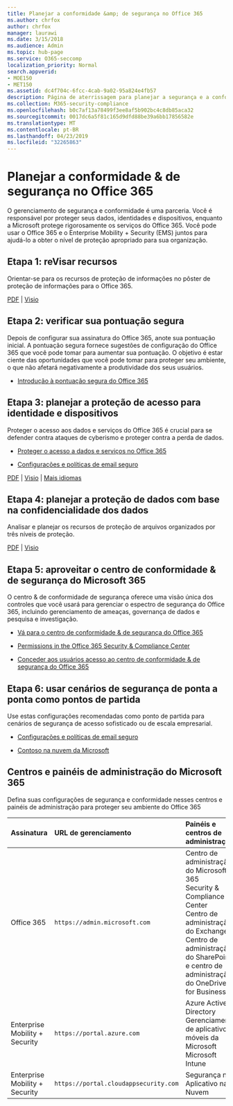 ```yaml
---
title: Planejar a conformidade &amp; de segurança no Office 365
ms.author: chrfox
author: chrfox
manager: laurawi
ms.date: 3/15/2018
ms.audience: Admin
ms.topic: hub-page
ms.service: O365-seccomp
localization_priority: Normal
search.appverid:
- MOE150
- MET150
ms.assetid: dc4f704c-6fcc-4cab-9a02-95a824e4fb57
description: Página de aterrissagem para planejar a segurança e a conformidade
ms.collection: M365-security-compliance
ms.openlocfilehash: b0c7af13a78499f3ee8af5b902bc4c8db85aca32
ms.sourcegitcommit: 0017dc6a5f81c165d9dfd88be39a6bb17856582e
ms.translationtype: MT
ms.contentlocale: pt-BR
ms.lasthandoff: 04/23/2019
ms.locfileid: "32265863"
---
```

# <a name="plan-for-security-amp-compliance-in-office-365"></a>Planejar a conformidade &amp; de segurança no Office 365

O gerenciamento de segurança e conformidade é uma parceria. Você é responsável por proteger seus dados, identidades e dispositivos, enquanto a Microsoft protege rigorosamente os serviços do Office 365. Você pode usar o Office 365 e o Enterprise Mobility + Security (EMS) juntos para ajudá-lo a obter o nível de proteção apropriado para sua organização.
  
## <a name="step-1-review-capabilities"></a>Etapa 1: reVisar recursos

Orientar-se para os recursos de proteção de informações no pôster de proteção de informações para o Office 365. 
  
[PDF](https://download.microsoft.com/download/2/3/D/23D91386-8349-4F7A-9470-FD5AED861F16/MSFT_cloud_architecture_informationprotection.pdf) | [Visio](https://download.microsoft.com/download/2/3/D/23D91386-8349-4F7A-9470-FD5AED861F16/MSFT_cloud_architecture_informationprotection.vsd)
  
## <a name="step-2-check-your-secure-score"></a>Etapa 2: verificar sua pontuação segura

Depois de configurar sua assinatura do Office 365, anote sua pontuação inicial. A pontuação segura fornece sugestões de configuração do Office 365 que você pode tomar para aumentar sua pontuação. O objetivo é estar ciente das oportunidades que você pode tomar para proteger seu ambiente, o que não afetará negativamente a produtividade dos seus usuários.
  
- [Introdução à pontuação segura do Office 365](office-365-secure-score.md)
    
## <a name="step-3-plan-access-protection-for-identity-and-devices"></a>Etapa 3: planejar a proteção de acesso para identidade e dispositivos

Proteger o acesso aos dados e serviços do Office 365 é crucial para se defender contra ataques de cyberismo e proteger contra a perda de dados.
  
- [Proteger o acesso a dados e serviços no Office 365](protect-access-to-data-and-services.md)
    
- [Configurações e políticas de email seguro](https://docs.microsoft.com/microsoft-365/enterprise/secure-email-recommended-policies)
    
[PDF](https://go.microsoft.com/fwlink/p/?linkid=841656) | [Visio](https://go.microsoft.com/fwlink/p/?linkid=841657) | [Mais idiomas](https://www.microsoft.com/download/details.aspx?id=55032)
  
## <a name="step-4-plan-data-protection-based-on-data-sensitivity"></a>Etapa 4: planejar a proteção de dados com base na confidencialidade dos dados

Analisar e planejar os recursos de proteção de arquivos organizados por três níveis de proteção.
  
[PDF](http://download.microsoft.com/download/7/8/9/789645A5-BD10-4541-BC33-F8D1EFF5E911/MSFT_cloud_architecture_O365%20file%20protection.pdf) | [Visio](http://download.microsoft.com/download/7/8/9/789645A5-BD10-4541-BC33-F8D1EFF5E911/MSFT_cloud_architecture_O365%20file%20protection.vsdx)
  
## <a name="step-5-leverage-the-microsoft-365-security-amp-compliance-center"></a>Etapa 5: aproveitar o centro de conformidade &amp; de segurança do Microsoft 365

O centro &amp; de conformidade de segurança oferece uma visão única dos controles que você usará para gerenciar o espectro de segurança do Office 365, incluindo gerenciamento de ameaças, governança de dados e pesquisa e investigação. 
  
- [Vá para o centro de conformidade &amp; de segurança do Office 365](go-to-the-securitycompliance-center.md)
    
- [Permissions in the Office 365 Security &amp; Compliance Center](permissions-in-the-security-and-compliance-center.md)
    
- [Conceder aos usuários acesso ao centro de conformidade &amp; de segurança do Office 365](grant-access-to-the-security-and-compliance-center.md)
    
## <a name="step-6-use-end-to-end-security-scenarios-as-starting-points"></a>Etapa 6: usar cenários de segurança de ponta a ponta como pontos de partida

Use estas configurações recomendadas como ponto de partida para cenários de segurança de acesso sofisticado ou de escala empresarial.
  
- [Configurações e políticas de email seguro](https://docs.microsoft.com/microsoft-365/enterprise/secure-email-recommended-policies)
    
- [Contoso na nuvem da Microsoft](http://aka.ms/cloudarchcontoso)
    
## <a name="microsoft-365-admin-centers-and-dashboards"></a>Centros e painéis de administração do Microsoft 365

Defina suas configurações de segurança e conformidade nesses centros e painéis de administração para proteger seu ambiente do Office 365
  
|**Assinatura**|**URL de gerenciamento**|**Painéis e centros de administração**|
|:-----|:-----|:-----|
|Office 365  <br/> |`https://admin.microsoft.com`  <br/> | Centro de administração do Microsoft 365  <br/>  Security &amp; Compliance Center  <br/>  Centro de administração do Exchange  <br/>  Centro de administração do SharePoint e centro de administração do OneDrive for Business  <br/> |
|Enterprise Mobility + Security  <br/> |`https://portal.azure.com`  <br/> | Azure Active Directory  <br/>  Gerenciamento de aplicativos móveis da Microsoft  <br/>  Microsoft Intune  <br/> |
|Enterprise Mobility + Security  <br/> |`https://portal.cloudappsecurity.com`  <br/> | Segurança no Aplicativo na Nuvem  <br/> |
   


